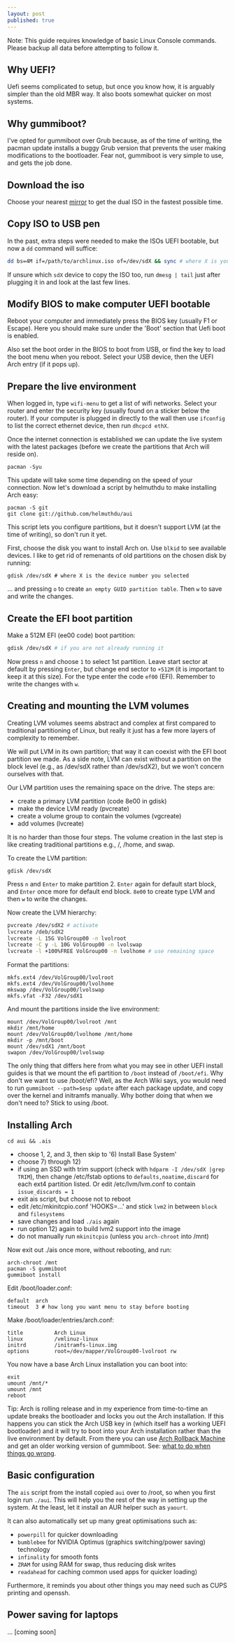 ```yaml
---
layout: post
published: true
---
```


Note: This guide requires knowledge of basic Linux Console commands. Please backup all data before attempting to follow it.

## Why UEFI?

Uefi seems complicated to setup, but once you know how, it is arguably simpler than the old MBR way. It also boots somewhat quicker on most systems. 

## Why gummiboot?

I've opted for gummiboot over Grub because, as of the time of writing, the pacman update installs a buggy Grub version that prevents the user making modifications to the bootloader. Fear not, gummiboot is very simple to use, and gets the job done. 

## Download the iso

Choose your nearest [mirror](https://www.archlinux.org/download/) to get the dual ISO in the fastest possible time.

## Copy ISO to USB pen

In the past, extra steps were needed to make the ISOs UEFI bootable, but now a `dd` command will suffice:

```bash
dd bs=4M if=/path/to/archlinux.iso of=/dev/sdX && sync # where X is your device number
```

If unsure which `sdX` device to copy the ISO too, run `dmesg | tail` just after plugging it in and look at the last few lines.

## Modify BIOS to make computer UEFI bootable

Reboot your computer and immediately press the BIOS key (usually F1 or Escape). Here you should make sure under the 'Boot' section that Uefi boot is enabled. 

Also set the boot order in the BIOS to boot from USB, or find the key to load the boot menu when you reboot. Select your USB device, then the UEFI Arch entry (if it pops up). 

## Prepare the live environment

When logged in, type `wifi-menu` to get a list of wifi networks. Select your router and enter the security key (usually found on a sticker below the router). If your computer is plugged in directly to the wall then use `ifconfig` to list the correct ethernet device, then run `dhcpcd ethX`. 

Once the internet connection is established we can update the live system with the latest packages (before we create the partitions that Arch will reside on).

```
pacman -Syu
```

This update will take some time depending on the speed of your connection. Now let's download a script by helmuthdu to make installing Arch easy:

```
pacman -S git
git clone git://github.com/helmuthdu/aui
```

This script lets you configure partitions, but it doesn't support LVM (at the time of writing), so don't run it yet. 

First, choose the disk you want to install Arch on. Use `blkid` to see available devices. I like to get rid of remenants of old partitions on the chosen disk by running:

```
gdisk /dev/sdX # where X is the device number you selected
```
... and pressing `o` to create `an empty GUID partition table`. Then `w` to save and write the changes.

## Create the EFI boot partition

Make a 512M EFI (ee00 code) boot partition:

```bash
gdisk /dev/sdX # if you are not already running it
```

Now press `n` and choose `1` to select 1st partition. Leave start sector at default by pressing `Enter`, but change end sector to `+512M` (it is important to keep it at this size). For the type enter the code `ef00` (EFI). Remember to write the changes with `w`.

## Creating and mounting the LVM volumes

Creating LVM volumes seems abstract and complex at first compared to traditional partitioning of Linux, but really it just has a few more layers of complexity to remember. 

We will put LVM in its own partition; that way it can coexist with the EFI boot partition we made. As a side note, LVM can exist without a partition on the block level (e.g., as /dev/sdX rather than /dev/sdX2), but we won't concern ourselves with that. 

Our LVM partition uses the remaining space on the drive. The steps are:

- create a primary LVM partition (code 8e00 in gdisk)
- make the device LVM ready (pvcreate)
- create a volume group to contain the volumes (vgcreate)
- add volumes (lvcreate)

It is no harder than those four steps. The volume creation in the last step is like creating traditional partitions e.g., /, /home, and swap.

To create the LVM partition:

```
gdisk /dev/sdX
```
Press `n` and `Enter` to make partition 2. `Enter` again for default start block, and `Enter` once more for default end block. `8e00` to create type LVM and then `w` to write the changes. 

Now create the LVM hierarchy:

```bash
pvcreate /dev/sdX2 # activate
lvcreate /deb/sdX2
lvcreate -L 15G VolGroup00 -n lvolroot
lvcreate -C y -L 10G VolGroup00 -n lvolswap
lvcreate -l +100%FREE VolGroup00 -n lvolhome # use remaining space
```

Format the partitions:

```
mkfs.ext4 /dev/VolGroup00/lvolroot
mkfs.ext4 /dev/VolGroup00/lvolhome
mkswap /dev/VolGroup00/lvolswap
mkfs.vfat -F32 /dev/sdX1
```

And mount the partitions inside the live environment:

```
mount /dev/VolGroup00/lvolroot /mnt
mkdir /mnt/home
mount /dev/VolGroup00/lvolhome /mnt/home
mkdir -p /mnt/boot
mount /dev/sdX1 /mnt/boot
swapon /dev/VolGroup00/lvolswap
```

The only thing that differs here from what you may see in other UEFI install guides is that we mount the efi partition to `/boot` instead of `/boot/efi`. Why don't we want to use /boot/efi? Well, as the Arch Wiki says, you would need to run `gummiboot --path=$esp update` after each package update, and copy over the kernel and initramfs manually. Why bother doing that when we don't need to? Stick to using /boot.

## Installing Arch

```
cd aui && .ais
```

- choose 1, 2, and 3, then skip to '6) Install Base System'
- choose 7) through 12)
- if using an SSD with trim support (check with `hdparm -I /dev/sdX |grep TRIM`), then change /etc/fstab options to `defaults,noatime,discard` for each ext4 partition listed. Or edit /etc/lvm/lvm.conf to contain `issue_discards = 1`
- exit ais script, but choose not to reboot
- edit /etc/mkinitcpio.conf 'HOOKS=...' and stick `lvm2` in between `block` and `filesystems`
- save changes and load `./ais` again
- run option 12) again to build lvm2 support into the image
- do not manually run `mkinitcpio` (unless you `arch-chroot` into /mnt)

Now exit out ./ais once more, without rebooting, and run:

```
arch-chroot /mnt
pacman -S gummiboot
gummiboot install
```

Edit /boot/loader.conf:

```
default  arch
timeout  3 # how long you want menu to stay before booting
```

Make /boot/loader/entries/arch.conf:

```
title          Arch Linux
linux          /vmlinuz-linux
initrd         /initramfs-linux.img
options        root=/dev/mapper/VolGroup00-lvolroot rw
```
You now have a base Arch Linux installation you can boot into:

```
exit
umount /mnt/*
umount /mnt
reboot
```

Tip: Arch is rolling release and in my experience from time-to-time an update breaks the bootloader and locks you out the Arch installation. If this happens you can stick the Arch USB key in (which itself has a working UEFI bootloader) and it will try to boot into your Arch installation rather than the live environment by default. From there you can use [Arch Rollback Machine](https://wiki.archlinux.org/index.php/Arch_Rollback_Machine) and get an older working version of gummiboot. See: [what to do when things go wrong](#). 

## Basic configuration

The `ais` script from the install copied `aui` over to /root, so when you first login run `./aui`. This will help you the rest of the way in setting up the system. At the least, let it install an AUR helper such as `yaourt`. 

It can also automatically set up many great optimisations such as:

- `powerpill` for quicker downloading
- `bumblebee` for NVIDIA Optimus (graphics switching/power saving) technology
- `infinality` for smooth fonts
- `ZRAM` for using RAM for swap, thus reducing disk writes
- `readahead` for caching common used apps for quicker loading)

Furthermore, it reminds you about other things you may need such as CUPS printing and openssh. 

## Power saving for laptops

... [coming soon]



